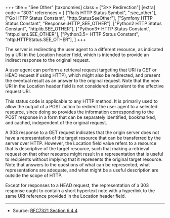 +++
title = "See Other"
[taxonomies]
class = ["3&times;&times; Redirection"]
[extra]
code = "303"
references = [
    ["Rails HTTP Status Symbol", ":see_other"],
    ["Go HTTP Status Constant", "http.StatusSeeOther"],
    ["Symfony HTTP Status Constant", "Response::HTTP_SEE_OTHER"],
    ["Python2 HTTP Status Constant", "httplib.SEE_OTHER"],
    ["Python3+ HTTP Status Constant", "http.client.SEE_OTHER"],
    ["Python3.5+ HTTP Status Constant", "http.HTTPStatus.SEE_OTHER"],
]
+++

The server is redirecting the user agent to a different resource, as indicated by a URI in the Location header field, which is intended to provide an indirect response to the original request.

A user agent can perform a retrieval request targeting that URI (a GET or HEAD request if using HTTP), which might also be redirected, and present the eventual result as an answer to the original request. Note that the new URI in the Location header field is not considered equivalent to the effective request URI.

This status code is applicable to any HTTP method. It is primarily used to allow the output of a POST action to redirect the user agent to a selected resource, since doing so provides the information corresponding to the POST response in a form that can be separately identified, bookmarked, and cached, independent of the original request.

A 303 response to a GET request indicates that the origin server does not have a representation of the target resource that can be transferred by the server over HTTP. However, the Location field value refers to a resource that is descriptive of the target resource, such that making a retrieval request on that other resource might result in a representation that is useful to recipients without implying that it represents the original target resource. Note that answers to the questions of what can be represented, what representations are adequate, and what might be a useful description are outside the scope of HTTP.

Except for responses to a HEAD request, the representation of a 303 response ought to contain a short hypertext note with a hyperlink to the same URI reference provided in the Location header field.

---

* Source: [RFC7321 Section 6.4.4][1]

[1]: <http://tools.ietf.org/html/rfc7231#section-6.4.4>
